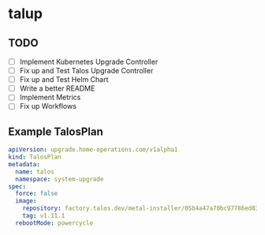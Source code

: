 # talup

## TODO

- [ ] Implement Kubernetes Upgrade Controller
- [ ] Fix up and Test Talos Upgrade Controller
- [ ] Fix up and Test Helm Chart
- [ ] Write a better README
- [ ] Implement Metrics
- [ ] Fix up Workflows

## Example TalosPlan

```yaml
apiVersion: upgrade.home-operations.com/v1alpha1
kind: TalosPlan
metadata:
  name: talos
  namespace: system-upgrade
spec:
  force: false
  image:
    repository: factory.talos.dev/metal-installer/05b4a47a70bc97786ed83d200567dcc8a13f731b164537ba59d5397d668851fa
    tag: v1.11.1
  rebootMode: powercycle
```
